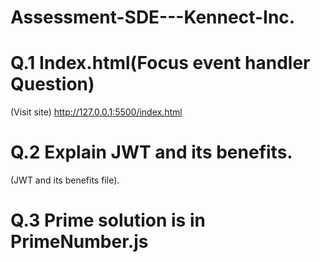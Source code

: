 # Assessment-SDE---Kennect-Inc.
# Q.1 Index.html(Focus event handler Question)
(Visit site) http://127.0.0.1:5500/index.html
# Q.2 Explain JWT and its benefits.
(JWT and its benefits file).
# Q.3 Prime solution is in PrimeNumber.js
